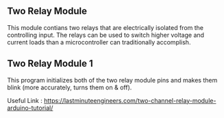 Two Relay Module
-----

This module contians two relays that are electrically isolated from the controlling input. The relays can be used to switch higher voltage and current loads than a microcontroller can traditionally accomplish.


Two Relay Module 1
------------

This program initializes both of the two relay module pins and makes them blink (more accurately, turns them on & off).

Useful Link : https://lastminuteengineers.com/two-channel-relay-module-arduino-tutorial/
